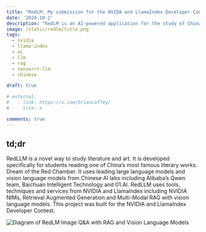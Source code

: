 ```yaml
---
title: "RedLM: My submission for the NVIDA and LlamaIndex Developer Contest"
date: '2024-10-2'
description: "RedLM is an AI-powered application for the study of China's greatest classical novel: Dream of the Red Chamber"
image: /static/redlm/title.png
tags:
  - nvidia
  - llama-index
  - ai
  - llm
  - rag
  - tensorrt-llm
  - chinese

draft: true

# external:
#   - link: https://x.com/briancaffey/
#     site: x

comments: true
---
```


## td;dr

RedLLM is a novel way to study literature and art. It is developed specifically for students reading one of China’s most famous literary works: Dream of the Red Chamber. It uses leading large language models and vision language models from Chinese AI labs including Alibaba’s Qwen team, Baichuan Intelligent Technology and 01.AI. RedLLM uses tools, techniques and services from NVIDIA and LlamaIndex including NVIDIA NIMs, Retrieval Augmented Generation and Multi-Modal RAG with vision language models. This project was built for the NVIDIA and LlamaIndex Developer Contest.

![Diagram of RedLM Image Q&A with RAG and Vision Language Models](/static/redlm/redlm.drawio.png)
